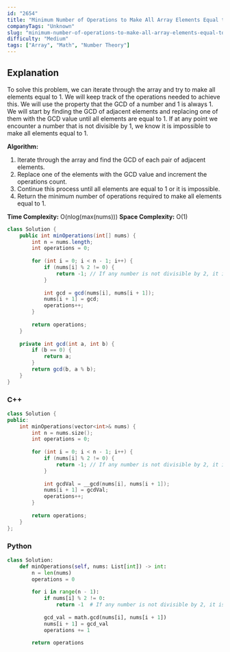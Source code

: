 ```yaml
---
id: "2654"
title: "Minimum Number of Operations to Make All Array Elements Equal to 1"
companyTags: "Unknown"
slug: "minimum-number-of-operations-to-make-all-array-elements-equal-to-1"
difficulty: "Medium"
tags: ["Array", "Math", "Number Theory"]
---
```


## Explanation

To solve this problem, we can iterate through the array and try to make all elements equal to 1. We will keep track of the operations needed to achieve this. We will use the property that the GCD of a number and 1 is always 1. We will start by finding the GCD of adjacent elements and replacing one of them with the GCD value until all elements are equal to 1. If at any point we encounter a number that is not divisible by 1, we know it is impossible to make all elements equal to 1.

**Algorithm:**
1. Iterate through the array and find the GCD of each pair of adjacent elements.
2. Replace one of the elements with the GCD value and increment the operations count.
3. Continue this process until all elements are equal to 1 or it is impossible.
4. Return the minimum number of operations required to make all elements equal to 1.

**Time Complexity:** O(nlog(max(nums)))
**Space Complexity:** O(1)
```java
class Solution {
    public int minOperations(int[] nums) {
        int n = nums.length;
        int operations = 0;
        
        for (int i = 0; i < n - 1; i++) {
            if (nums[i] % 2 != 0) {
                return -1; // If any number is not divisible by 2, it is impossible
            }
            
            int gcd = gcd(nums[i], nums[i + 1]);
            nums[i + 1] = gcd;
            operations++;
        }
        
        return operations;
    }
    
    private int gcd(int a, int b) {
        if (b == 0) {
            return a;
        }
        return gcd(b, a % b);
    }
}
```

### C++
```cpp
class Solution {
public:
    int minOperations(vector<int>& nums) {
        int n = nums.size();
        int operations = 0;
        
        for (int i = 0; i < n - 1; i++) {
            if (nums[i] % 2 != 0) {
                return -1; // If any number is not divisible by 2, it is impossible
            }
            
            int gcdVal = __gcd(nums[i], nums[i + 1]);
            nums[i + 1] = gcdVal;
            operations++;
        }
        
        return operations;
    }
};
```

### Python
```python
class Solution:
    def minOperations(self, nums: List[int]) -> int:
        n = len(nums)
        operations = 0
        
        for i in range(n - 1):
            if nums[i] % 2 != 0:
                return -1  # If any number is not divisible by 2, it is impossible
            
            gcd_val = math.gcd(nums[i], nums[i + 1])
            nums[i + 1] = gcd_val
            operations += 1
        
        return operations
```